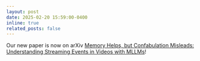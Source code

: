 ```yaml
---
layout: post
date: 2025-02-20 15:59:00-0400
inline: true
related_posts: false
---
```


Our new paper is now on arXiv [Memory Helps, but Confabulation Misleads: Understanding Streaming Events in Videos with MLLMs](https://arxiv.org/abs/2502.15457)!